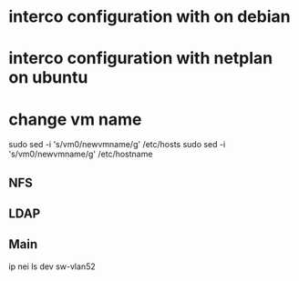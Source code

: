 # interco configuration with on debian 


# interco configuration with netplan on ubuntu

# change vm name 
sudo sed -i 's/vm0/newvmname/g' /etc/hosts
sudo sed -i 's/vm0/newvmname/g' /etc/hostname

## NFS


## LDAP

## Main
ip nei ls dev sw-vlan52


